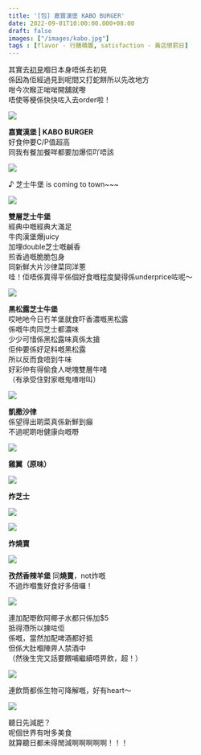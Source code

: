 ```yaml
---
title: '[包] 嘉寶漢堡 KABO BURGER'
date: 2022-09-01T10:00:00.000+08:00
draft: false
images: ["/images/kabo.jpg"]
tags : [flavor - 行膳積腹, satisfaction - 黃店懲罰日]
---
```


其實去[初見](https://hidie.net/shoken/)嗰日本身唔係去初見  
係因為佢經過見到呢間又打蛇餅所以先改地方  
咁今次睺正啱啱開舖就嚟  
唔使等梗係快快咗入去order啦！  

![](/images/kabo1.jpg)

**嘉寶漢堡 | KABO BURGER**  
好食仲要C/P值超高  
同我有餐加餐咩都要加爆佢吖唔該  

![](/images/kabo.jpg)

♪ 芝士牛堡 is coming to town~~~

![](/images/kabo2.jpg)

**雙層芝士牛堡**  
經典中嘅經典大滿足  
牛肉漢堡爆juicy  
加埋double芝士嘅鹹香  
煎香過嘅脆脆包身  
同新鮮大片沙律菜同洋蔥  
哇！佢唔係賣得平係個好食嘅程度變得係underprice咗呢～  

![](/images/kabo3.jpg)

**黑松露芝士牛堡**  
哎吔吔今日冇羊堡就食吓香濃嘅黑松露  
係嘅牛肉同芝士都濃味  
少少可惜係黑松露味真係太搶  
佢仲要係好足料嘅黑松露  
所以反而食唔到牛味  
好彩仲有得偷食人哋塊雙層牛啫  
（有承受住對家嘅鬼喳咁叫）  

![](/images/kabo4.jpg)

**凱撒沙律**  
係望得出啲菜真係新鮮到癲  
不過呢啲咁健康向嘅嘢

![](/images/kabo5.jpg)

**雞翼（原味）**  


![](/images/kabo6.jpg)

**炸芝士**  


![](/images/kabo7.jpg)



![](/images/kabo8.jpg)

**炸燒賣**  


![](/images/kabo9.jpg)

**孜然香辣羊堡**
同**燒賣**，not炸嘅  
不過炸嗰隻好食好多倍囉！

![](/images/kabo10.jpg)

連加配嘢飲阿椰子水都只係加$5  
抵得滯所以揀咗佢  
係嘅，當然加配啤酒都好抵  
但係大肚嗰陣畀人禁酒中  
（然後生完又話要餵哺繼續唔畀飲，超！）  

![](/images/kabo11.jpg)

連飲筒都係生物可降解嘅，好有heart～  

![](/images/kabo12.jpg)

聽日先減肥？  
呢個世界有咁多美食  
就算聽日都未得閒減啊啊啊啊啊！！！  
